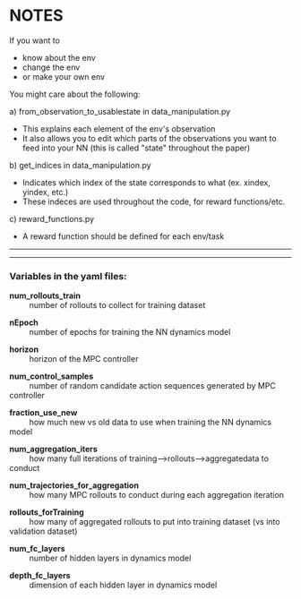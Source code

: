 # NOTES 

If you want to <br />
- know about the env <br />
- change the env <br />
- or make your own env <br />

You might care about the following: <br />

a) from_observation_to_usablestate in data_manipulation.py <br />
- This explains each element of the env's observation
- It also allows you to edit which parts of the observations you want to feed into your NN (this is called "state" throughout the paper)

b) get_indices in data_manipulation.py <br />
- Indicates which index of the state corresponds to what (ex. xindex, yindex, etc.)
- These indeces are used throughout the code, for reward functions/etc.

c) reward_functions.py <br />
- A reward function should be defined for each env/task

---------------------------------------------------------------
---------------------------------------------------------------

### Variables in the yaml files:

**num_rollouts_train** <br />
&nbsp;&nbsp;&nbsp;&nbsp;&nbsp;&nbsp;&nbsp;&nbsp; number of rollouts to collect for training dataset<br />

**nEpoch** <br />
&nbsp;&nbsp;&nbsp;&nbsp;&nbsp;&nbsp;&nbsp;&nbsp; number of epochs for training the NN dynamics model<br />

**horizon** <br />
&nbsp;&nbsp;&nbsp;&nbsp;&nbsp;&nbsp;&nbsp;&nbsp; horizon of the MPC controller<br />

**num_control_samples** <br />
&nbsp;&nbsp;&nbsp;&nbsp;&nbsp;&nbsp;&nbsp;&nbsp; number of random candidate action sequences generated by MPC controller<br />

**fraction_use_new** <br />
&nbsp;&nbsp;&nbsp;&nbsp;&nbsp;&nbsp;&nbsp;&nbsp; how much new vs old data to use when training the NN dynamics model<br />

**num_aggregation_iters** <br />
&nbsp;&nbsp;&nbsp;&nbsp;&nbsp;&nbsp;&nbsp;&nbsp; how many full iterations of training-->rollouts-->aggregatedata to conduct<br />

**num_trajectories_for_aggregation** <br />
&nbsp;&nbsp;&nbsp;&nbsp;&nbsp;&nbsp;&nbsp;&nbsp; how many MPC rollouts to conduct during each aggregation iteration<br />

**rollouts_forTraining** <br />
&nbsp;&nbsp;&nbsp;&nbsp;&nbsp;&nbsp;&nbsp;&nbsp; how many of aggregated rollouts to put into training dataset (vs into validation dataset)<br />

**num_fc_layers** <br />
&nbsp;&nbsp;&nbsp;&nbsp;&nbsp;&nbsp;&nbsp;&nbsp; number of hidden layers in dynamics model<br />

**depth_fc_layers** <br />
&nbsp;&nbsp;&nbsp;&nbsp;&nbsp;&nbsp;&nbsp;&nbsp; dimension of each hidden layer in dynamics model<br />

